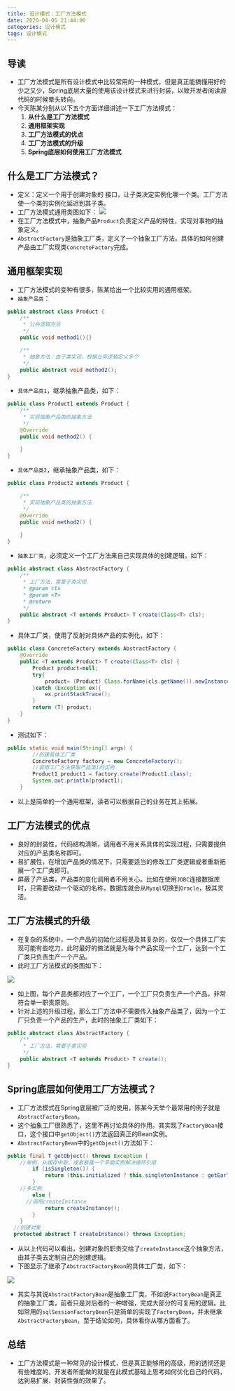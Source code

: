 ```yaml
---
title: 设计模式：工厂方法模式
date: 2020-04-05 21:44:06
categories: 设计模式
tags: 设计模式
---
```

## 导读
- 工厂方法模式是所有设计模式中比较常用的一种模式，但是真正能搞懂用好的少之又少，Spring底层大量的使用该设计模式来进行封装，以致开发者阅读源代码的时候晕头转向。
- 今天陈某分别从以下五个方面详细讲述一下工厂方法模式：
  1. **从什么是工厂方法模式**
  2. **通用框架实现**
  3. **工厂方法模式的优点**
  4. **工厂方法模式的升级**
  5. **Spring底层如何使用工厂方法模式**

## 什么是工厂方法模式？
- 定义：定义一个用于创建对象的 接口，让子类决定实例化哪一个类。工厂方法使一个类的实例化延迟到其子类。
- 工厂方法模式通用类图如下：
  ![](https://gitee.com/chenjiabing666/Blog-file/raw/master/%E8%AE%BE%E8%AE%A1%E6%A8%A1%E5%BC%8F/%E5%B7%A5%E5%8E%82%E6%96%B9%E6%B3%95%E6%A8%A1%E5%BC%8F/1.png)
- 在工厂方法模式中，抽象产品`Product`负责定义产品的特性，实现对事物的抽象定义。
- `AbstractFactory`是抽象工厂类，定义了一个抽象工厂方法。具体的如何创建产品由工厂实现类`ConcreteFactory`完成。

## 通用框架实现
- 工厂方法模式的变种有很多，陈某给出一个比较实用的通用框架。
- `抽象产品类`：
```java
public abstract class Product {
    /**
     * 公共逻辑方法
     */
    public void method1(){}

    /**
     * 抽象方法：由子类实现，根据业务逻辑定义多个
     */
    public abstract void method2();
}
```

- `具体产品类1`，继承抽象产品类，如下：
```java
public class Product1 extends Product {
    /**
     * 实现抽象产品类的抽象方法
     */
    @Override
    public void method2() {

    }
}
```

- `具体产品类2`，继承抽象产品类，如下：
```java
public class Product2 extends Product {

    /**
     * 实现抽象产品类的抽象方法
     */
    @Override
    public void method2() {

    }
}
```
- `抽象工厂类`，必须定义一个工厂方法来自己实现具体的创建逻辑，如下：
```java
public abstract class AbstractFactory {
    /**
     * 工厂方法，需要子类实现
     * @param cls
     * @param <T>
     * @return
     */
    public abstract <T extends Product> T create(Class<T> cls);
}
```
- 具体工厂类，使用了反射对具体产品的实例化，如下：
```java
public class ConcreteFactory extends AbstractFactory {
    @Override
    public <T extends Product> T create(Class<T> cls) {
        Product product=null;
        try{
            product= (Product) Class.forName(cls.getName()).newInstance();
        }catch (Exception ex){
            ex.printStackTrace();
        }
        return (T) product;
    }
}
```

- 测试如下：
```java
public static void main(String[] args) {
        //创建具体工厂类
        ConcreteFactory factory = new ConcreteFactory();
        //调用工厂方法获取产品类1的实例
        Product1 product1 = factory.create(Product1.class);
        System.out.println(product1);
    }
```
- 以上是简单的一个通用框架，读者可以根据自己的业务在其上拓展。

## 工厂方法模式的优点
- 良好的封装性，代码结构清晰，调用者不用关系具体的实现过程，只需要提供对应的产品类名称即可。
- 易扩展性，在增加产品类的情况下，只需要适当的修改工厂类逻辑或者重新拓展一个工厂类即可。
- 屏蔽了产品类，产品类的变化调用者不用关心。比如在使用`JDBC`连接数据库时，只需要改动一个驱动的名称，数据库就会从`Mysql`切换到`Oracle`，极其灵活。

## 工厂方法模式的升级
- 在复杂的系统中，一个产品的初始化过程是及其复杂的，仅仅一个具体工厂实现可能有些吃力，此时最好的做法就是为每个产品实现一个工厂，达到一个工厂类只负责生产一个产品。
- 此时工厂方法模式的类图如下：

![](https://gitee.com/chenjiabing666/Blog-file/raw/master/%E8%AE%BE%E8%AE%A1%E6%A8%A1%E5%BC%8F/%E5%B7%A5%E5%8E%82%E6%96%B9%E6%B3%95%E6%A8%A1%E5%BC%8F/2.png)
- 如上图，每个产品类都对应了一个工厂，一个工厂只负责生产一个产品，非常符合单一职责原则。
- 针对上述的升级过程，那么工厂方法中不需要传入抽象产品类了，因为一个工厂只负责一个产品的生产，此时的抽象工厂类如下：
```java
public abstract class AbstractFactory {
    /**
     * 工厂方法，需要子类实现
     */
    public abstract <T extends Product> T create();
}
```

## Spring底层如何使用工厂方法模式？
- 工厂方法模式在Spring底层被广泛的使用，陈某今天举个最常用的例子就是`AbstractFactoryBean`。
- 这个抽象工厂很熟悉了，这里不再讨论具体的作用。其实现了`FactoryBean`接口，这个接口中`getObject()`方法返回真正的Bean实例。
- `AbstractFactoryBean`中的`getObject()`方法如下：
```java
public final T getObject() throws Exception {
    //单例，从缓存中取，或者暴露一个早期实例解决循环引用
		if (isSingleton()) {
			return (this.initialized ? this.singletonInstance : getEarlySingletonInstance());
		}
    //多实例
		else { 
      //调用createInstance
			return createInstance();
		}
	}
  //创建对象
  protected abstract T createInstance() throws Exception;
```
- 从以上代码可以看出，创建对象的职责交给了`createInstance`这个抽象方法，由其子类去定制自己的创建逻辑。
- 下图显示了继承了`AbstractFactoryBean`的具体工厂类，如下：

![](https://gitee.com/chenjiabing666/Blog-file/raw/master/%E8%AE%BE%E8%AE%A1%E6%A8%A1%E5%BC%8F/%E5%B7%A5%E5%8E%82%E6%96%B9%E6%B3%95%E6%A8%A1%E5%BC%8F/3.png)
- 其实与其说`AbstractFactoryBean`是抽象工厂类，不如说`FactoryBean`是真正的抽象工厂类，前者只是对后者的一种增强，完成大部分的可复用的逻辑。比如常用的`sqlSessionFactoryBean`只是简单的实现了`FactoryBean`，并未继承`AbstractFactoryBean`，至于结论如何，具体看你从哪方面看了。

## 总结
- 工厂方法模式是一种常见的设计模式，但是真正能够用的高级，用的透彻还是有些难度的，开发者所能做的就是在此模式基础上思考如何优化自己的代码，达到易扩展、封装性强的效果了。






